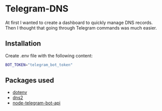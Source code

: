 # Telegram-DNS
At first I wanted to create a dashboard to quickly manage DNS records. Then I thought that going through Telegram commands was much easier.

## Installation 
Create .env file with the following content:
```bash
BOT_TOKEN="telegram_bot_token"
```
## Packages used
- [dotenv](https://www.npmjs.com/package/dotenv)
- [dns2](https://www.npmjs.com/package/dns2)
- [node-telegram-bot-api](https://www.npmjs.com/package/node-telegram-bot-api)